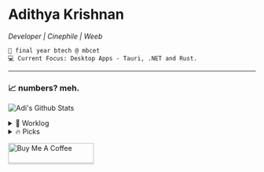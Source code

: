 <div>   
    
# Adithya Krishnan 
*Developer | Cinephile | Weeb*

    💼 final year btech @ mbcet  
    💻 Current Focus: Desktop Apps - Tauri, .NET and Rust.  

---

</div>

### 📈 numbers? meh.  
 ![Adi's Github Stats](https://github-readme-stats.vercel.app/api?username=fal3n-4ngel&count_private=true&show_icons=true&theme=github_dark_dimmed)


<details>
  <summary>🌱 Worklog  </summary>

  - [fal3n-4ngel/prescription-app](https://github.com/fal3n-4ngel/prescription-app) -  (1 week ago)
  - [fal3n-4ngel/resume](https://github.com/fal3n-4ngel/resume) -  (1 month ago)
  - [fal3n-4ngel/dotfiles](https://github.com/fal3n-4ngel/dotfiles) - Dotfiles of my Personal System (4 months ago)
  - [fal3n-4ngel/git-wrapped24](https://github.com/fal3n-4ngel/git-wrapped24) - Git Wrapped is a web application that provides a beautiful visualization of your GitHub contributions. (4 months ago)
  - [fal3n-4ngel/ollama-chat](https://github.com/fal3n-4ngel/ollama-chat) -  (5 months ago)
</details>

<details>
  <summary>🔥 Picks </summary>
   
  - [hacksider/Deep-Live-Cam](https://github.com/hacksider/Deep-Live-Cam) - real time face swap and one-click video deepfake with only a single image (1 day ago)
  - [simple-icons/simple-icons](https://github.com/simple-icons/simple-icons) - SVG icons for popular brands (1 week ago)
  - [PatrickJS/awesome-cursorrules](https://github.com/PatrickJS/awesome-cursorrules) - 📄 A curated list of awesome .cursorrules files (1 week ago)
  - [lllyasviel/FramePack](https://github.com/lllyasviel/FramePack) - Lets make video diffusion practical! (2 weeks ago)
  - [robotostudio/turbo-start-sanity](https://github.com/robotostudio/turbo-start-sanity) - Sanity &#43; Next.js page-builder template (2 weeks ago)
</details>


<a href="https://www.buymeacoffee.com/fal3n4ngel" target="_blank"><img src="https://www.buymeacoffee.com/assets/img/custom_images/orange_img.png" alt="Buy Me A Coffee" style="height: 41px !important;width: 174px !important;box-shadow: 0px 3px 2px 0px rgba(190, 190, 190, 0.5) !important;-webkit-box-shadow: 0px 3px 2px 0px rgba(190, 190, 190, 0.5) !important;" ></a>


